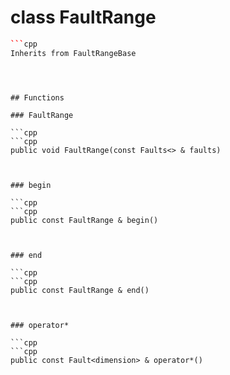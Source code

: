 # class FaultRange


```cpp
```cpp
Inherits from FaultRangeBase
```
```



## Functions

### FaultRange

```cpp
```cpp
public void FaultRange(const Faults<> & faults)
```
```


### begin

```cpp
```cpp
public const FaultRange & begin()
```
```


### end

```cpp
```cpp
public const FaultRange & end()
```
```


### operator*

```cpp
```cpp
public const Fault<dimension> & operator*()
```
```




